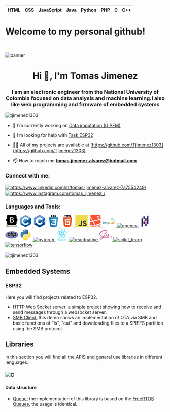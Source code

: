 | HTML | CSS | JavaScript | Java | Python | PHP | C | C++ |
| ---- | --- | ---------- |----- |------- | --- |---|-----|
# Welcome to my personal github!

<br>

![banner](https://giffiles.alphacoders.com/174/1744.gif)


<h1 align="center">Hi 👋, I'm Tomas Jimenez</h1>
<h3 align="center">I am an electronic engineer from the National University of Colombia focused on data analysis and machine learning.I also like web programming and firmware of embedded systems</h3>

<p align="left"> <img src="https://komarev.com/ghpvc/?username=tjimenez1303&label=Profile%20views&color=0e75b6&style=flat" alt="tjimenez1303" /> </p>

- 🔭 I’m currently working on [Data imputation (GIPEM)](https://colab.research.google.com/drive/1lq_aZcioi6EMYnjjEeNZXihdc3cyr0IH)

- 🤝 I’m looking for help with [Task ESP32](https://github.com/TJA1303/TASK_SIMULATION_CAUTIN)

- 👨‍💻 All of my projects are available at [https://github.com/Tjimenez1303](https://github.com/Tjimenez1303)

- 📫 How to reach me **tomas.jimenez.alvarez@hotmail.com**

<h3 align="left">Connect with me:</h3>
<p align="left">
<a href="https://linkedin.com/in/https://www.linkedin.com/in/tomas-jimenez-alvarez-7a7554249/" target="blank"><img align="center" src="https://raw.githubusercontent.com/rahuldkjain/github-profile-readme-generator/master/src/images/icons/Social/linked-in-alt.svg" alt="https://www.linkedin.com/in/tomas-jimenez-alvarez-7a7554249/" height="30" width="40" /></a>
<a href="https://instagram.com/https://www.instagram.com/tomas_jimenez_/" target="blank"><img align="center" src="https://raw.githubusercontent.com/rahuldkjain/github-profile-readme-generator/master/src/images/icons/Social/instagram.svg" alt="https://www.instagram.com/tomas_jimenez_/" height="30" width="40" /></a>
</p>

<h3 align="left">Languages and Tools:</h3>
<p align="left"> <a href="https://getbootstrap.com" target="_blank" rel="noreferrer"> <img src="https://raw.githubusercontent.com/devicons/devicon/master/icons/bootstrap/bootstrap-plain-wordmark.svg" alt="bootstrap" width="40" height="40"/> </a> <a href="https://www.cprogramming.com/" target="_blank" rel="noreferrer"> <img src="https://raw.githubusercontent.com/devicons/devicon/master/icons/c/c-original.svg" alt="c" width="40" height="40"/> </a> <a href="https://www.w3schools.com/cpp/" target="_blank" rel="noreferrer"> <img src="https://raw.githubusercontent.com/devicons/devicon/master/icons/cplusplus/cplusplus-original.svg" alt="cplusplus" width="40" height="40"/> </a> <a href="https://www.w3schools.com/css/" target="_blank" rel="noreferrer"> <img src="https://raw.githubusercontent.com/devicons/devicon/master/icons/css3/css3-original-wordmark.svg" alt="css3" width="40" height="40"/> </a> <a href="https://www.w3.org/html/" target="_blank" rel="noreferrer"> <img src="https://raw.githubusercontent.com/devicons/devicon/master/icons/html5/html5-original-wordmark.svg" alt="html5" width="40" height="40"/> </a> <a href="https://developer.mozilla.org/en-US/docs/Web/JavaScript" target="_blank" rel="noreferrer"> <img src="https://raw.githubusercontent.com/devicons/devicon/master/icons/javascript/javascript-original.svg" alt="javascript" width="40" height="40"/> </a> <a href="https://laravel.com/" target="_blank" rel="noreferrer"> <img src="https://raw.githubusercontent.com/devicons/devicon/master/icons/laravel/laravel-plain-wordmark.svg" alt="laravel" width="40" height="40"/> </a> <a href="https://www.mysql.com/" target="_blank" rel="noreferrer"> <img src="https://raw.githubusercontent.com/devicons/devicon/master/icons/mysql/mysql-original-wordmark.svg" alt="mysql" width="40" height="40"/> </a> <a href="https://opencv.org/" target="_blank" rel="noreferrer"> <img src="https://www.vectorlogo.zone/logos/opencv/opencv-icon.svg" alt="opencv" width="40" height="40"/> </a> <a href="https://pandas.pydata.org/" target="_blank" rel="noreferrer"> <img src="https://raw.githubusercontent.com/devicons/devicon/2ae2a900d2f041da66e950e4d48052658d850630/icons/pandas/pandas-original.svg" alt="pandas" width="40" height="40"/> </a> <a href="https://www.php.net" target="_blank" rel="noreferrer"> <img src="https://raw.githubusercontent.com/devicons/devicon/master/icons/php/php-original.svg" alt="php" width="40" height="40"/> </a> <a href="https://www.python.org" target="_blank" rel="noreferrer"> <img src="https://raw.githubusercontent.com/devicons/devicon/master/icons/python/python-original.svg" alt="python" width="40" height="40"/> </a> <a href="https://pytorch.org/" target="_blank" rel="noreferrer"> <img src="https://www.vectorlogo.zone/logos/pytorch/pytorch-icon.svg" alt="pytorch" width="40" height="40"/> </a> <a href="https://reactjs.org/" target="_blank" rel="noreferrer"> <img src="https://raw.githubusercontent.com/devicons/devicon/master/icons/react/react-original-wordmark.svg" alt="react" width="40" height="40"/> </a> <a href="https://reactnative.dev/" target="_blank" rel="noreferrer"> <img src="https://reactnative.dev/img/header_logo.svg" alt="reactnative" width="40" height="40"/> </a> <a href="https://sass-lang.com" target="_blank" rel="noreferrer"> <img src="https://raw.githubusercontent.com/devicons/devicon/master/icons/sass/sass-original.svg" alt="sass" width="40" height="40"/> </a> <a href="https://scikit-learn.org/" target="_blank" rel="noreferrer"> <img src="https://upload.wikimedia.org/wikipedia/commons/0/05/Scikit_learn_logo_small.svg" alt="scikit_learn" width="40" height="40"/> </a> <a href="https://www.tensorflow.org" target="_blank" rel="noreferrer"> <img src="https://www.vectorlogo.zone/logos/tensorflow/tensorflow-icon.svg" alt="tensorflow" width="40" height="40"/> </a> </p>

<p><img align="center" src="https://github-readme-stats.vercel.app/api/top-langs?username=tjimenez1303&show_icons=true&locale=en&layout=compact" alt="tjimenez1303" /></p>

## Embedded Systems

### ESP32

Here you will find projects related to ESP32.

* [HTTP Web Socket server.](https://github.com/jsebgiraldo/esp32-websocket) a simple project showing how to receive and send messages through a websocket server.
* [SMB Client.](https://github.com/jsebgiraldo/ESP32-SMB-API) this demo shows an implementation of OTA via SMB and basic functions of "ls", "cat" and downloading files to a SPIFFS partition using the SMB protocol.

## Libraries

in this section you will find all the APIS and general use libraries in different lenguages.

### ![C](https://img.icons8.com/color/2x/c-programming.png) 



#### Data structure

* [Queue:](https://github.com/jsebgiraldo/C/tree/main/data_structures/queue) the implementation of this library is based on the [FreeRTOS Queues](https://www.freertos.org/Embedded-RTOS-Queues.html), the usage is identical.
